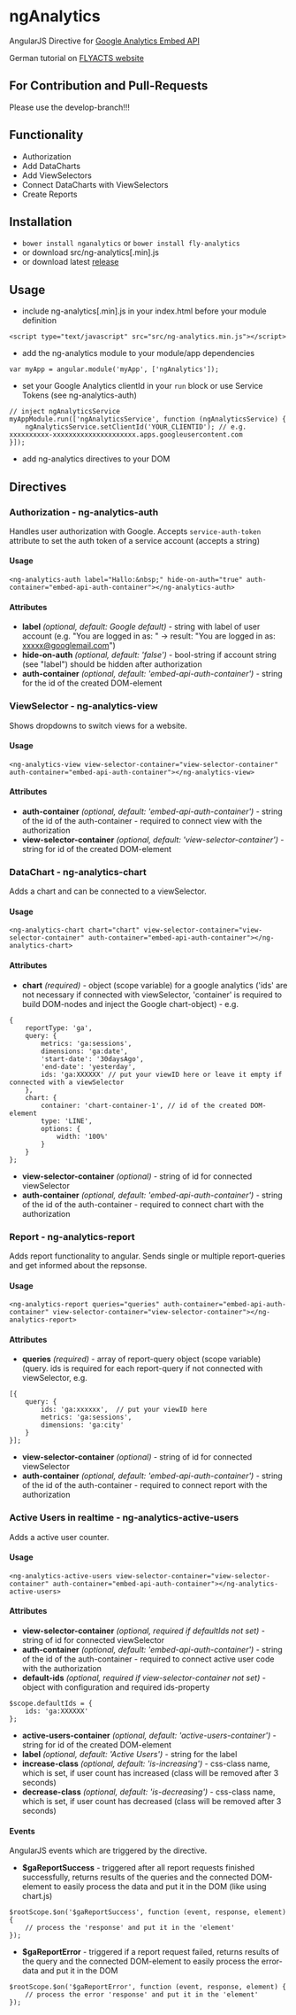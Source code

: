 ngAnalytics
===========

AngularJS Directive for [Google Analytics Embed API](https://developers.google.com/analytics/devguides/reporting/embed/v1/)

German tutorial on [FLYACTS website](http://www.flyacts.com/blog/angularjs-google-analytics-embed-api-nganalytics/)

## For Contribution and Pull-Requests
Please use the develop-branch!!!

## Functionality
* Authorization
* Add DataCharts
* Add ViewSelectors
* Connect DataCharts with ViewSelectors
* Create Reports

## Installation
* `bower install nganalytics` or `bower install fly-analytics`
* or download src/ng-analytics[.min].js
* or download latest [release](https://github.com/flyacts/ngAnalytics/archive/v1.0.0.zip)

## Usage
* include ng-analytics[.min].js in your index.html before your module definition

>
    <script type="text/javascript" src="src/ng-analytics.min.js"></script>

* add the ng-analytics module to your module/app dependencies

>  
    var myApp = angular.module('myApp', ['ngAnalytics']);

* set your Google Analytics clientId in your `run` block or use Service Tokens (see ng-analytics-auth)

>
    // inject ngAnalyticsService
    myAppModule.run(['ngAnalyticsService', function (ngAnalyticsService) {
        ngAnalyticsService.setClientId('YOUR_CLIENTID'); // e.g. xxxxxxxxxx-xxxxxxxxxxxxxxxxxxxxx.apps.googleusercontent.com
    }]);

* add ng-analytics directives to your DOM

## Directives

### Authorization - ng-analytics-auth
Handles user authorization with Google.
Accepts `service-auth-token` attribute to set the auth token of a service account (accepts a string)

#### Usage
>
    <ng-analytics-auth label="Hallo:&nbsp;" hide-on-auth="true" auth-container="embed-api-auth-container"></ng-analytics-auth>

#### Attributes
* __label__ _(optional, default: Google default)_ - string with label of user account (e.g. "You are logged in as: " -> result: "You are logged in as: xxxxx@googlemail.com")
* __hide-on-auth__ _(optional, default: 'false')_ - bool-string if account string (see "label") should be hidden after authorization
* __auth-container__ _(optional, default: 'embed-api-auth-container')_ - string for the id of the created DOM-element

### ViewSelector - ng-analytics-view
Shows dropdowns to switch views for a website.

#### Usage
>
    <ng-analytics-view view-selector-container="view-selector-container" auth-container="embed-api-auth-container"></ng-analytics-view>

#### Attributes
* __auth-container__ _(optional, default: 'embed-api-auth-container')_ - string of the id of the auth-container - required to connect view with the authorization
* __view-selector-container__ _(optional, default: 'view-selector-container')_ - string for id of the created DOM-element

### DataChart - ng-analytics-chart
Adds a chart and can be connected to a viewSelector.

#### Usage
>
    <ng-analytics-chart chart="chart" view-selector-container="view-selector-container" auth-container="embed-api-auth-container"></ng-analytics-chart>

#### Attributes
* __chart__ _(required)_ - object (scope variable) for a google analytics ('ids' are not necessary if connected with viewSelector, 'container' is required to build DOM-nodes and inject the Google chart-object) - e.g.

>
    {
        reportType: 'ga',
        query: {
            metrics: 'ga:sessions',
            dimensions: 'ga:date',
            'start-date': '30daysAgo',
            'end-date': 'yesterday',
            ids: 'ga:XXXXXX' // put your viewID here or leave it empty if connected with a viewSelector
        },
        chart: {
            container: 'chart-container-1', // id of the created DOM-element
            type: 'LINE',
            options: {
                width: '100%'
            }
        }
    };

* __view-selector-container__ _(optional)_ - string of id for connected viewSelector
* __auth-container__ _(optional, default: 'embed-api-auth-container')_ - string of the id of the auth-container - required to connect chart with the authorization

### Report - ng-analytics-report
Adds report functionality to angular.
Sends single or multiple report-queries and get informed about the repsonse.

#### Usage
>
    <ng-analytics-report queries="queries" auth-container="embed-api-auth-container" view-selector-container="view-selector-container"></ng-analytics-report>

#### Attributes
* __queries__ _(required)_ - array of report-query object (scope variable) (query.
ids is required for each report-query if not connected with viewSelector, e.g.

>
    [{
        query: {
            ids: 'ga:xxxxxx',  // put your viewID here
            metrics: 'ga:sessions',
            dimensions: 'ga:city'
        }
    }];

* __view-selector-container__ _(optional)_ - string of id for connected viewSelector
* __auth-container__ _(optional, default: 'embed-api-auth-container')_ - string of the id of the auth-container - required to connect report with the authorization

### Active Users in realtime - ng-analytics-active-users
Adds a active user counter.

#### Usage
>
    <ng-analytics-active-users view-selector-container="view-selector-container" auth-container="embed-api-auth-container"></ng-analytics-active-users>

#### Attributes
* __view-selector-container__ _(optional, required if defaultIds not set)_ - string of id for connected viewSelector
* __auth-container__ _(optional, default: 'embed-api-auth-container')_ - string of the id of the auth-container - required to connect active user code with the authorization
* __default-ids__ _(optional, required if view-selector-container not set)_ - object with configuration and required ids-property
>
    $scope.defaultIds = {
        ids: 'ga:XXXXXX'
    };

* __active-users-container__ _(optional, default: 'active-users-container')_ - string for id of the created DOM-element
* __label__ _(optional, default: 'Active Users')_ - string for the label
* __increase-class__ _(optional, default: 'is-increasing')_ - css-class name, which is set, if user count has increased (class will be removed after 3 seconds)
* __decrease-class__ _(optional, default: 'is-decreasing')_ - css-class name, which is set, if user count has decreased (class will be removed after 3 seconds)

#### Events
AngularJS events which are triggered by the directive.

* __$gaReportSuccess__ - triggered after all report requests finished successfully, returns results of the queries and the connected DOM-element to easily process the data and put it in the DOM (like using chart.js)

>
    $rootScope.$on('$gaReportSuccess', function (event, response, element) {
        // process the 'response' and put it in the 'element'
    });

* __$gaReportError__ - triggered if a report request failed, returns results of the query and the connected DOM-element to easily process the error-data and put it in the DOM

>
    $rootScope.$on('$gaReportError', function (event, response, element) {
        // process the error 'response' and put it in the 'element'
    });
